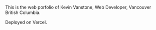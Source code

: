 This is the web porfolio of Kevin Vanstone, Web Developer, Vancouver British Columbia.

Deployed on Vercel.
